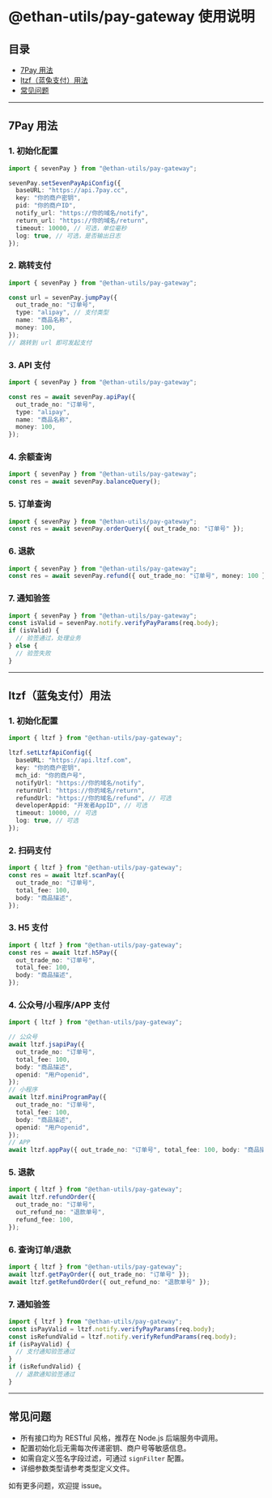 # @ethan-utils/pay-gateway 使用说明

## 目录

- [7Pay 用法](#7pay-用法)
- [ltzf（蓝兔支付）用法](#ltzf蓝兔支付用法)
- [常见问题](#常见问题)

---

## 7Pay 用法

### 1. 初始化配置

```ts
import { sevenPay } from "@ethan-utils/pay-gateway";

sevenPay.setSevenPayApiConfig({
  baseURL: "https://api.7pay.cc",
  key: "你的商户密钥",
  pid: "你的商户ID",
  notify_url: "https://你的域名/notify",
  return_url: "https://你的域名/return",
  timeout: 10000, // 可选，单位毫秒
  log: true, // 可选，是否输出日志
});
```

### 2. 跳转支付

```ts
import { sevenPay } from "@ethan-utils/pay-gateway";

const url = sevenPay.jumpPay({
  out_trade_no: "订单号",
  type: "alipay", // 支付类型
  name: "商品名称",
  money: 100,
});
// 跳转到 url 即可发起支付
```

### 3. API 支付

```ts
import { sevenPay } from "@ethan-utils/pay-gateway";

const res = await sevenPay.apiPay({
  out_trade_no: "订单号",
  type: "alipay",
  name: "商品名称",
  money: 100,
});
```

### 4. 余额查询

```ts
import { sevenPay } from "@ethan-utils/pay-gateway";
const res = await sevenPay.balanceQuery();
```

### 5. 订单查询

```ts
import { sevenPay } from "@ethan-utils/pay-gateway";
const res = await sevenPay.orderQuery({ out_trade_no: "订单号" });
```

### 6. 退款

```ts
import { sevenPay } from "@ethan-utils/pay-gateway";
const res = await sevenPay.refund({ out_trade_no: "订单号", money: 100 });
```

### 7. 通知验签

```ts
import { sevenPay } from "@ethan-utils/pay-gateway";
const isValid = sevenPay.notify.verifyPayParams(req.body);
if (isValid) {
  // 验签通过，处理业务
} else {
  // 验签失败
}
```

---

## ltzf（蓝兔支付）用法

### 1. 初始化配置

```ts
import { ltzf } from "@ethan-utils/pay-gateway";

ltzf.setLtzfApiConfig({
  baseURL: "https://api.ltzf.com",
  key: "你的商户密钥",
  mch_id: "你的商户号",
  notifyUrl: "https://你的域名/notify",
  returnUrl: "https://你的域名/return",
  refundUrl: "https://你的域名/refund", // 可选
  developerAppid: "开发者AppID", // 可选
  timeout: 10000, // 可选
  log: true, // 可选
});
```

### 2. 扫码支付

```ts
import { ltzf } from "@ethan-utils/pay-gateway";
const res = await ltzf.scanPay({
  out_trade_no: "订单号",
  total_fee: 100,
  body: "商品描述",
});
```

### 3. H5 支付

```ts
import { ltzf } from "@ethan-utils/pay-gateway";
const res = await ltzf.h5Pay({
  out_trade_no: "订单号",
  total_fee: 100,
  body: "商品描述",
});
```

### 4. 公众号/小程序/APP 支付

```ts
import { ltzf } from "@ethan-utils/pay-gateway";

// 公众号
await ltzf.jsapiPay({
  out_trade_no: "订单号",
  total_fee: 100,
  body: "商品描述",
  openid: "用户openid",
});
// 小程序
await ltzf.miniProgramPay({
  out_trade_no: "订单号",
  total_fee: 100,
  body: "商品描述",
  openid: "用户openid",
});
// APP
await ltzf.appPay({ out_trade_no: "订单号", total_fee: 100, body: "商品描述" });
```

### 5. 退款

```ts
import { ltzf } from "@ethan-utils/pay-gateway";
await ltzf.refundOrder({
  out_trade_no: "订单号",
  out_refund_no: "退款单号",
  refund_fee: 100,
});
```

### 6. 查询订单/退款

```ts
import { ltzf } from "@ethan-utils/pay-gateway";
await ltzf.getPayOrder({ out_trade_no: "订单号" });
await ltzf.getRefundOrder({ out_refund_no: "退款单号" });
```

### 7. 通知验签

```ts
import { ltzf } from "@ethan-utils/pay-gateway";
const isPayValid = ltzf.notify.verifyPayParams(req.body);
const isRefundValid = ltzf.notify.verifyRefundParams(req.body);
if (isPayValid) {
  // 支付通知验签通过
}
if (isRefundValid) {
  // 退款通知验签通过
}
```

---

## 常见问题

- 所有接口均为 RESTful 风格，推荐在 Node.js 后端服务中调用。
- 配置初始化后无需每次传递密钥、商户号等敏感信息。
- 如需自定义签名字段过滤，可通过 `signFilter` 配置。
- 详细参数类型请参考类型定义文件。

如有更多问题，欢迎提 issue。
